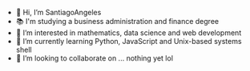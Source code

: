 - 👋 Hi, I’m SantiagoAngeles
- 📚 I'm studying a business administration and finance degree
- 👀 I’m interested in mathematics, data science and web development
- 🌱 I’m currently learning Python, JavaScript and Unix-based systems shell
- 💞️ I’m looking to collaborate on ... nothing yet lol

<!---
SantiagoAngeles/SantiagoAngeles is a ✨ special ✨ repository because its `README.md` (this file) appears on your GitHub profile.
You can click the Preview link to take a look at your changes.
--->
